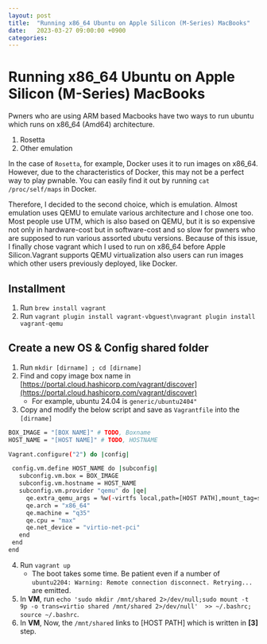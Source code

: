 ```yaml
---
layout: post
title:  "Running x86_64 Ubuntu on Apple Silicon (M-Series) MacBooks"
date:   2023-03-27 09:00:00 +0900
categories:
---
```


# Running x86_64 Ubuntu on Apple Silicon (M-Series) MacBooks

Pwners who are using ARM based Macbooks have two ways to run ubuntu which runs on x86_64 (Amd64) architecture.
1. Rosetta
2. Other emulation

In the case of `Rosetta`, for example, Docker uses it to run images on x86_64. However, due to the characteristics of Docker, this may not be a perfect way to play pwnable. You can easily find it out by running `cat /proc/self/maps` in Docker.

Therefore, I decided to the second choice, which is emulation. Almost emulation uses QEMU to emulate various architecture and I chose one too.
Most people use UTM, which is also based on QEMU, but it is so expensive not only in hardware-cost but in software-cost and so slow for pwners who are supposed to run various assorted ubutu versions.
Because of this issue, I finally chose vagrant which I used to run on x86_64 before Apple Silicon.Vagrant supports QEMU virtualization also users can run images which other users previously deployed, like Docker.

## Installment

1. Run `brew install vagrant`
2. Run `vagrant plugin install vagrant-vbguest\nvagrant plugin install vagrant-qemu`

## Create a new OS & Config shared folder

1. Run `mkdir [dirname] ; cd [dirname]`
2. Find and copy image box name in [https://portal.cloud.hashicorp.com/vagrant/discover](https://portal.cloud.hashicorp.com/vagrant/discover)
    - For example, ubuntu 24.04 is `generic/ubuntu2404"`
3. Copy and modify the below script and save as `Vagrantfile` into the `[dirname]`
```bash
BOX_IMAGE = "[BOX NAME]" # TODO, Boxname
HOST_NAME = "[HOST NAME]" # TODO, HOSTNAME

Vagrant.configure("2") do |config|

 config.vm.define HOST_NAME do |subconfig|
   subconfig.vm.box = BOX_IMAGE
   subconfig.vm.hostname = HOST_NAME
   subconfig.vm.provider "qemu" do |qe|
     qe.extra_qemu_args = %w(-virtfs local,path=[HOST PATH],mount_tag=shared,security_model=none) #TODO, FILL HOST PATH
     qe.arch = "x86_64"
     qe.machine = "q35"
     qe.cpu = "max"
     qe.net_device = "virtio-net-pci"
   end
 end
end
```

4. Run `vagrant up`
    - The boot takes some time. Be patient even if a number of `ubuntu2204: Warning: Remote connection disconnect. Retrying...` are emitted.
5. In **VM**, run `echo 'sudo mkdir /mnt/shared 2>/dev/null;sudo mount -t 9p -o trans=virtio shared /mnt/shared 2>/dev/null'  >> ~/.bashrc; source ~/.bashrc`.
6. In **VM**, Now, the `/mnt/shared` links to [HOST PATH] which is written in **[3]** step.
